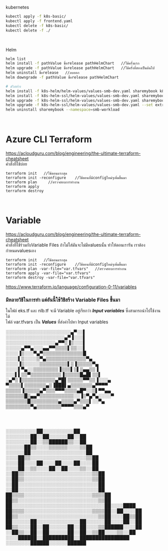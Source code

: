 kubernetes

```bash
kubectl apply -f k8s-basic/
kubectl apply -f frontend.yaml
kubectl delete -f k8s-basic/
kubectl delete -f ./
```

<br>

Helm

```bash
helm list
helm install -f pathValue ชื่อrelease pathHelmChart   //ใช้ครั้งแรก
helm upgrade -f pathValue ชื่อrelease pathHelmChart   //ใช้ครั้งที่สองเป็นต้นไป
helm uninstall ชื่อrelease   //ลบออก
helm downgrade -f pathValue ชื่อrelease pathHelmChart

# ตัวอย่าง
helm install -f k8s-helm/helm-values/values-smb-dev.yaml sharemybook k8s-helm/helm --namespace=smb-workload
helm install -f k8s-helm-ssl/helm-values/values-smb-dev.yaml sharemybook k8s-helm-ssl/helm --namespace=smb-workload
helm upgrade -f k8s-helm-ssl/helm-values/values-smb-dev.yaml sharemybook k8s-helm-ssl/helm --namespace=smb-workload 
helm upgrade -f k8s-helm-ssl/helm-values/values-smb-dev.yaml --set extraEnv.COMMIT_ID=bb  sharemybook k8s-helm-ssl/helm --namespace=smb-workload 
helm uninstall sharemybook --namespace=smb-workload 
```

<br>



#  Azure CLI Terraform

https://acloudguru.com/blog/engineering/the-ultimate-terraform-cheatsheet <br>
คำสั่งที่ใช้บ่อย
```
terraform init   //ใช้ตอนแรกสุด
terraform init -reconfigure    //ใช้ตอนที่มีconfigใหม่ๆเพิ่มขึ้นมา
terraform plan     //ตรวจสอบการทำงาน
terraform apply      
terraform destroy
```
<br>

# Variable

https://acloudguru.com/blog/engineering/the-ultimate-terraform-cheatsheet <br>
คำสั่งที่ใช้ร่วมกับVariable Files ถ้าไม่ใส่มันจะไม่มีvaluesนั้น ทำให้ตอนเรารัน เราต้องกำหนดvaluesเอง
```
terraform init   //ใช้ตอนแรกสุด
terraform init -reconfigure    //ใช้ตอนที่มีconfigใหม่ๆเพิ่มขึ้นมา
terraform plan -var-file="var.tfvars"   //ตรวจสอบการทำงาน
terraform apply -var-file="var.tfvars"
terraform destroy -var-file="var.tfvars"
```
https://www.terraform.io/language/configuration-0-11/variables <br>
### มีหลายวิธีในการทำ แต่อันนี้ใช้วิธีสร้าง Variable Files ขึ้นมา
ในไฟล์ eks.tf และ nlb.tf จะมี Variable อยู่เรียกว่า ***Input variables*** ซึ่งสามารถนำไปใช้งานได้ <br>
ไฟล์ var.tfvars เป็น ***Values*** ที่ส่งค่าไปหา Input variables





░░░░░░░░░░░░░░░░░░░░░▄▀░░▌  <br>
░░░░░░░░░░░░░░░░░░░▄▀▐░░░▌  <br>
░░░░░░░░░░░░░░░░▄▀▀▒▐▒░░░▌  <br>
░░░░░▄▀▀▄░░░▄▄▀▀▒▒▒▒▌▒▒░░▌  <br>
░░░░▐▒░░░▀▄▀▒▒▒▒▒▒▒▒▒▒▒▒▒█   <br>
░░░░▌▒░░░░▒▀▄▒▒▒▒▒▒▒▒▒▒▒▒▒▀▄   <br>
░░░░▐▒░░░░░▒▒▒▒▒▒▒▒▒▌▒▐▒▒▒▒▒▀▄   <br>
░░░░▌▀▄░░▒▒▒▒▒▒▒▒▐▒▒▒▌▒▌▒▄▄▒▒▐    <br>
░░░▌▌▒▒▀▒▒▒▒▒▒▒▒▒▒▐▒▒▒▒▒█▄█▌▒▒▌   <br>
░▄▀▒▐▒▒▒▒▒▒▒▒▒▒▒▄▀█▌▒▒▒▒▒▀▀▒▒▐░░░▄   <br>
▀▒▒▒▒▌▒▒▒▒▒▒▒▄▒▐███▌▄▒▒▒▒▒▒▒▄▀▀▀▀    <br>
▒▒▒▒▒▐▒▒▒▒▒▄▀▒▒▒▀▀▀▒▒▒▒▄█▀░░▒▌▀▀▄▄    <br>
▒▒▒▒▒▒█▒▄▄▀▒▒▒▒▒▒▒▒▒▒▒░░▐▒▀▄▀▄░░░░▀    <br>
▒▒▒▒▒▒▒█▒▒▒▒▒▒▒▒▒▄▒▒▒▒▄▀▒▒▒▌░░▀▄      <br>
▒▒▒▒▒▒▒▒▀▄▒▒▒▒▒▒▒▒▀▀▀▀▒▒▒▄▀     <br>

<br>
<br>

░░░░░░░░░░██░░░░░░░░░░██   <br>
░░░░░░░░██░░██░░░░░░██░░██   <br>
░░░░░░░░██░░▒▒██████▒▒░░██   <br>
░░░░░░██▒▒░░░░▒▒▒▒▒▒░░░░▒▒██   <br>
░░░░░░██░░░░░░░░░░░░░░░░░░██   <br>
░░░░██▒▒░░░░░░░░░░░░░░░░░░▒▒██   <br>
░░░░██░░░░██░░░░██░░░░██░░░░██   <br>
░░░░██░░▒▒░░░░██░░██░░░░▒▒░░██   <br>
░░██▒▒░░░░░░░░░░░░░░░░░░░░░░▒▒██   <br>
░░██▒▒░░░░░░░░░░░░░░░░░░░░░░▒▒██  <br>
░░██░░░░░░░░░░░░░░░░░░░░░░░░░░██  <br>
░░██░░░░░░░░░░░░░░░░░░░░░░░░░░██   <br>
██▒▒▒▒░░░░░░░░░░░░░░░░░░░░░░▒▒▒▒██   <br>
██▒▒░░░░░░░░░░░░░░░░░░░░░░░░░░▒▒██   <br> 
██░░░░░░░░░░░░░░░░░░░░░░░░░░░░░░██░░░░████   <br>
██▒▒▒▒░░░░░░░░░░░░░░░░░░░░░░▒▒▒▒██░░██░░░░██  <br>
██▒▒░░░░░░░░░░░░░░░░░░░░░░░░░░▒▒██░░░░██▒▒██  <br>
██░░░░░░██░░░░░░░░░░░░░░██░░░░░░██░░░░██░░██  <br>
██▒▒░░░░██░░██░░░░░░██░░██░░░░▒▒██████░░░░██  <br>
░░██▒▒░░██░░██░░░░░░██░░██░░▒▒██░░░░▒▒░░██   <br>
░░░░██████░░██████████░░████████████████   <br>
░░░░░░░░██████░░░░░░██████   <br>